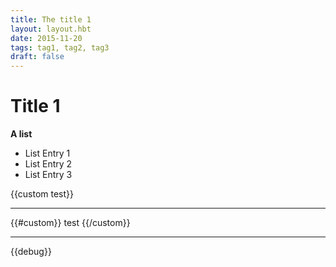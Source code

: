 ```yaml
---
title: The title 1
layout: layout.hbt
date: 2015-11-20
tags: tag1, tag2, tag3
draft: false
---
```


# Title 1

**A list**

* List Entry 1
* List Entry 2
* List Entry 3

{{custom test}}

<hr />

{{#custom}}
test
{{/custom}}

<hr />
{{debug}}